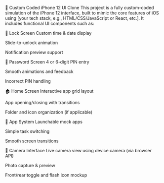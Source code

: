 📱 Custom Coded iPhone 12 UI Clone
This project is a fully custom-coded simulation of the iPhone 12 interface, built to mimic the core features of iOS using [your tech stack, e.g., HTML/CSS/JavaScript or React, etc.]. It includes functional UI components such as:

🔐 Lock Screen
Custom time & date display

Slide-to-unlock animation

Notification preview support

🔢 Password Screen
4 or 6-digit PIN entry

Smooth animations and feedback

Incorrect PIN handling

🏠 Home Screen
Interactive app grid layout

App opening/closing with transitions

Folder and icon organization (if applicable)

📱 App System
Launchable mock apps

Simple task switching

Smooth screen transitions

📸 Camera Interface
Live camera view using device camera (via browser API)

Photo capture & preview

Front/rear toggle and flash icon mockup

